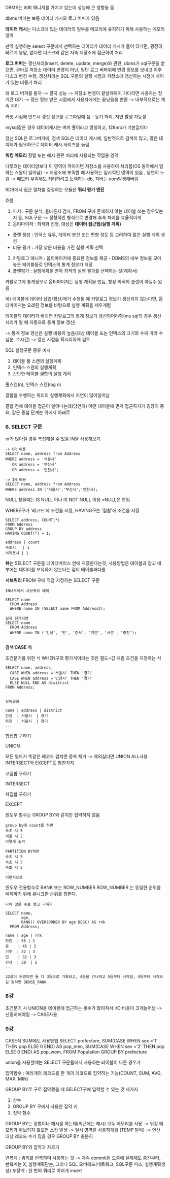 
DBMS는 버퍼 매니저를 가지고 있는데 성능에 큰 영향을 줌

dbms 버퍼는 보통 데이터 캐시와 로그 버퍼가 있음

**데이터 캐시**는 디스크에 있는 데이터의 일부를 메모리에 유지하기 위해 사용하는 메모리 영역

만약 실행하는 select 구문에서 선택하는 데이터가 데이터 캐시가 들어 있다면, 굉장히 빠르게 응답, 없다면 디스크와 같은 저속 저장소에 접근하여 처리

**로그 버퍼**는 갱신처리(insert, delete, update, merge)와 관련, dbms가 sql구문을 받으면, 곧바로 저장소 데이터 변경이 아닌, 일단 로그 버퍼위에 변경 정보를 보내고 이후 디스크 변경 수행, 갱신처리는 SQL 구문의 실행 시점과 저장소에 갱신하는 시점에 차이가 있는 비동기 처리

왜 로그 버퍼를 둘까 -> 결국 성능 -> 저장소 변경이 끝날때까지 기다리면 사용자는 장기간 대기 -> 갱신 정보 받은 시점에서 사용자에게는 끝났음을 반환 -> 내부적으로는 계속 처리

커밋 시점에 반드시 갱신 정보를 로그파일에 씀 - 동기 처리, 지연 발생 가능성

mysql같은 경우 데이터캐시는 버퍼 풀이라고 명칭하고, 128mb가 기본값이다

갱신 SQL은 로그버퍼에, 검색 SQL은 데이터 캐시에, 일반적으로 검색이 많고, 많은 데이터가 필요하므로 데이터 캐시 사이즈를 늘림

**워킹 메모리**
정렬 또는 해시 관련 처리에 사용되는 작업용 영역

다루려는 데이터양보다 이 영역이 작아지면 저장소를 사용하여 처리함(OS 동작에서 말하는 스왑이 일어남) -> 저장소에 부족할 때 사용하는 임시적인 영역이 있음
, 당연히 느림 -> 메모리 부족해도 처리하려고 노력하는 db, 자바는 oom발생해버림

RDB에서 접근 절차를 결정하는 모듈은 **쿼리 평가 엔진**

흐름

1. 파서 : 구문 분석, 올바른지 검사, FROM 구에 존재하지 않는 테이블 쓰는 경우있는지 등, SQL구문 -> 정형적인 형식으로 변경해 후속 처리를 효율적이게
2. 옵티마이저 : 최적화 진행, 대상은 **데이터 접근법(실행 계획)** 
  - 플랜 생성 : 인덱스 유무, 데이터 분산 또는 편향 정도 등 고려하여 많은 실행 계획 생성
  - 비용 평가 : 가장 낮은 비용을 가진 실행 계획 선택
3. 카탈로그 매니저 : 옵티마이저에 중요한 정보를 제공 - DBMS의 내부 정보를 모아놓은 테이블들로 인덱스의 통계 정보가 저장
4. 플랜평가 : 실행계획을 받아 최적의 실행 결과를 선택하는 것(계획서) 

카탈로그에 통계정보로 옵티마이저는 실행 계획을 만듬, 항상 최적의 플랜이 아닐수 있음

예) 테이블에 데이터 삽입/갱신/제거 수행될 떄 카탈로그 정보가 갱신되지 않는다면, 옵티마이저는 오래된 정보를 바탕으로 실행 계획을 세우게됨

테이블의 데이터가 바뀌면 카탈로그의 통계 정보가 갱신되어야함(ms sql의 경우 갱신 처리가 될 때 자동으로 통계 정보 갱신)

-> 통계 정보 갱신은 실행 비용이 높음(대상 테이블 또는 인덱스의 크기와 수에 따라 수십분, 수시간) -> 갱신 시점을 확시리하게 검토

SQL 실행구문 종류 예시
1. 테이블 풀 스캔의 실행계획
2. 인덱스 스캔의 실행계획
3. 간단한 테이블 결합의 실행 계획

풀스캔(n), 인덱스 스캔(log n)

결합을 수행하는 쿼리의 실행계획에서 지연이 많이일어남

결합 전에 테이블 접근이 일어나는데(당연히) 어떤 테이블에 먼저 접근하지가 굉장히 중요, 같은 중첩 단계는 위에서 아래로

### 6. SELECT 구문

or가 많아질 경우 복잡해질 수 있음
IN을 사용해보기

```
-> OR 이용
SELECT name, address from Address
WHERE address = '서울시'
   OR address = '부산시'
   OR address = '인천시';
   
-> IN 이용
SELECT name, address from Address
WHERE address IN ('서울시','부산시','인천시);
```

NULL 찾을때는 IS NULL 이나 IS NOT NULL 이용 =NULL은 안됨

WHERE구가 '레코드'에 조건을 지정, HAVING구는 '집합'에 조건을 지정

```
SELECT address, COUNT(*)
FROM Address
GROUP BY address
HAVING COUNT(*) = 1;

address | count
속초시   | 1
서귀포시 | 1
```

**뷰**는 SELECT 구문을 데이터베이스 안에 저장한다는것, 사용방법은 테이블과 같고 내부에는 데이터를 보유하지 않는다는 점이 테이블과다름

**서브쿼리** FROM 구에 직접 지정하는 SELECT 구문

```
IN내부에서 서브쿼리 예제

SELECT name
  FROM Address
  WHERE name IN (SELECT name FROM Address2);
  
실제 전개되면
SELECT name
  FROM Address
  WHERE name IN ('인성', '민', '준서', '지연', '서준', '중진');
  
```
**검색 CASE 식**

조건분기를 위한 식
WHEN구의 평가식이라는 것은 필드=값 처럼 조건을 지정하는 식
```
SELECT name, address,
  CASE WHEN address ='서울시' THEN '경기'
  CASE WHEN address ='인천시' THEN '경기'
  ELSE NULL END AS disitrict
FROM Address;


실행결과

name | address | district
인성  | 서울시  | 경기
하진  | 서울시  | 경기
...
```

합집합 구하기 

UNION

모든 필드가 똑같은 레코드 겹치면 중복 제거 -> 제외싫다면 UNION ALL사용 INTERSECT와 EXCEPT도 맘찬가지

교집합 구하기

INTERSECT

차집합 구하기

EXCEPT


윈도우 함수는 GROUP BY와 같지만 집약하지 않음
```
group by에 count를 하면
속초 시 5
서울 시 2
이렇게 출력

PARTITION BY하면
속초 시 5
속초 시 5
속초 시 5
... 
이런식으로
```

윈도우 전용함수로 RANK 또는 ROW_NUMBER
ROW_NUMBER 는 동일한 순위를 배제하기 위해 유니크한 순위를 정한다. 

```
나이 많은 수로 랭크 구하기

SELECT name,
       age,
       RANK() OVER(ORDER BY age DESC) AS rnk
  FROM Address;
  
name | age | rnk
하린  | 55 | 1
준    | 45 | 2
기주  | 32 | 3
민    | 32 | 3
인성  | 30  | 5
...

32살이 두명이면 둘 다 3등으로 기록되고, 4등을 건너뛰고 5등부터 시작됨, 4등부터 시작되길 원하면 DENSE_RANK

```


### 8강
조건분기 시 UNION을 테이블에 접근하는 횟수가 많아져서 I/O 비용이 크게늘어남 -> 신중히해야됨 -> CASE사용


### 9강

CASE식 SUM에도 사용방법
SELECT prefecture,
      SUM(CASE WHEN sex ='1' THEN pop ELSE 0 END) AS pop_men,
      SUM(CASE WHEN sex ='2' THEN pop ELSE 0 END) AS pop_wom,
     FROM Population
     GROUP BY prefecture


union을 사용할때는 SELECT 구문들에서 사용하는 테이블이 다른 경우가 


집약함수 : 여러개의 레코드를 한 개의 레코드로 집약하는 기능(COUNT, SUM, AVG, MAX, MIN)

GROUP BY로 구로 집약했을 때 SELECT구에 입력할 수 있는 것 세가지
1. 상수
2. GROUP BY 구에서 사용안 집약 키
3. 집약 함수

GROUP BY는 정렬이나 해시를 하는데(최근에는 해시) 모두 메모리를 사용 -> 워킹 메모리가 확보되지 않으면 스왑 발생 -> 일시 영역을 사용하게됨 (TEMP 탈락) -> 연산 대상 레코드 수가 많을 경우 GROUP BY 충분히 

GROUP BY의 집약과 자르기

반복계 : 쿼리를 반복하며 사용하는 것 -> 계속 commit됨 도중에 실패해도 중간부터, 반복계는 X, 실행계획단순, 그러나 SQL 오버헤드(네트워크, SQL구문 파스, 실행계획생성)
포장계 : 한 번의 쿼리로 여러개 insert
